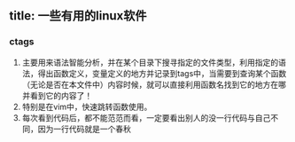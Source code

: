 title: 一些有用的linux软件
---
### ctags 
1. 主要用来语法智能分析，并在某个目录下搜寻指定的文件类型，利用指定的语法，得出函数定义，变量定义的地方并记录到tags中，当需要到查询某个函数（无论是否在本文件中）内容时候，就可以直接利用函数名找到它的地方在哪并看到它的内容了！
2. 特别是在vim中，快速跳转函数使用。
3. 每次看到代码后，都不能范范而看，一定要看出别人的没一行代码与自己不同，因为一行代码就是一个春秋

